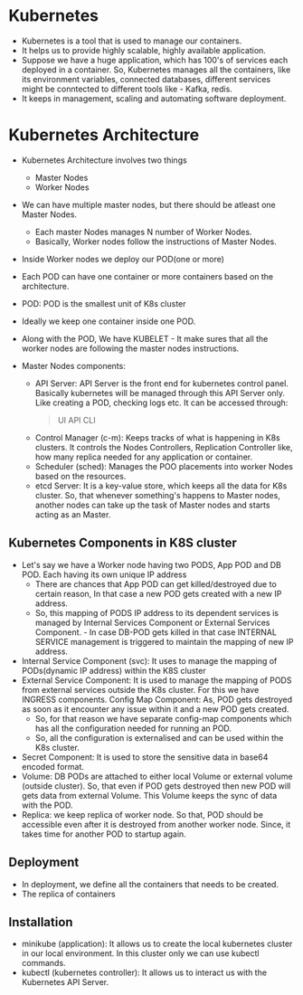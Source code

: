 # Kubernetes
- Kubernetes is a tool that is used to manage our containers. 
- It helps us to provide highly scalable, highly available application.
- Suppose we have a huge application, which has 100's of services each deployed in a container. So, Kubernetes manages all  the containers, like its environment variables, connected databases, different services might be conntected to different tools like - Kafka, redis. 
- It keeps in management, scaling and automating software deployment.

# Kubernetes Architecture
* Kubernetes Architecture involves two things
    - Master Nodes
    - Worker Nodes
* We can have multiple master nodes, but there should be atleast one Master Nodes.
    - Each master Nodes manages N number of Worker Nodes.
    - Basically, Worker nodes follow the instructions of Master Nodes. 
* Inside Worker nodes we deploy our POD(one or more)
* Each POD can have one container or more containers based on the architecture.
* POD: POD is the smallest unit of K8s cluster
* Ideally we keep one container inside one POD. 
* Along with the POD, We have KUBELET - It make sures that all the worker nodes are following the master nodes instructions.

* Master Nodes components:
    - API Server: API Server is the front end for kubernetes control panel. Basically kubernetes will be managed through this API Server only. Like creating a POD, checking logs etc. It can be accessed through:
        > UI 
        > API
        > CLI
    - Control Manager (c-m): Keeps tracks of what is happening in K8s clusters. It controls the Nodes Controllers, Replication Controller like, how many replica needed for any application or container.
    - Scheduler (sched): Manages the POO placements into worker Nodes based on the resources.
    - etcd Server: It is a key-value store, which keeps all the data for K8s cluster. So, that whenever something's happens to Master nodes, another nodes can take up the task of Master nodes and starts acting as an Master.

## Kubernetes Components in K8S cluster
* Let's say we have a Worker node having two PODS, App POD and DB POD. Each having its own unique IP address
    - There are chances that App POD can get killed/destroyed due to certain reason, In that case a new POD gets created    with a new IP address.
    - So, this mapping of PODS IP address to its dependent services is managed by Internal Services Component or External Services Component. - In case DB-POD gets killed in that case INTERNAL SERVICE management is triggered to maintain the mapping of new IP address.
* Internal Service Component (svc): It uses to manage the mapping of PODs(dynamic IP address) within the K8S cluster
* External Service Component: It is used to manage the mapping of PODS from external services outside the K8s cluster. For this we have INGRESS components. Config Map Component: As, POD gets destroyed as soon as it encounter any issue within it and a new POD gets created.
    - So, for that reason we have separate config-map components which has all the configuration needed for running an POD.
    - So, all the configuration is externalised and can be used within the K8s cluster.
* Secret Component: It is used to store the sensitive data in base64 encoded format. 
* Volume: DB PODs are attached to either local Volume or external volume (outside cluster). So, that even if POD gets destroyed then new POD will gets data from external Volume. This Volume keeps the sync of data with the POD.
* Replica: we keep replica of worker node. So that, POD should be accessible even after it is destroyed from another worker node. Since, it takes time for another POD to startup again.

## Deployment
- In deployment, we define all the containers that needs to be created. 
- The replica of containers

## Installation
- minikube (application): It allows us to create the local kubernetes cluster in our local environment. In this cluster only we can use kubectl commands. 
- kubectl (kubernetes controller): It allows us to interact us with the Kubernetes API Server.